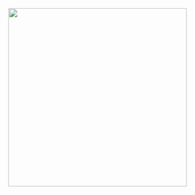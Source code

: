 
<img src="https://user-images.githubusercontent.com/28249981/157353562-6aeb53ba-abd5-4c04-8f26-e02f90757f1e.gif" width=360/>
